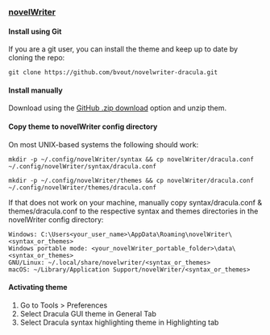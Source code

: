 ### [novelWriter](https://novelwriter.io/)

#### Install using Git

If you are a git user, you can install the theme and keep up to date by cloning the repo:

    git clone https://github.com/bvout/novelwriter-dracula.git

#### Install manually

Download using the [GitHub .zip download](https://github.com/bvout/novelwriter-dracula/archive/master.zip) option and unzip them.

#### Copy theme to novelWriter config directory
On most UNIX-based systems the following should work:

	mkdir -p ~/.config/novelWriter/syntax && cp novelWriter/dracula.conf ~/.config/novelWriter/syntax/dracula.conf

	mkdir -p ~/.config/novelWriter/themes && cp novelWriter/dracula.conf ~/.config/novelWriter/themes/dracula.conf

If that does not work on your machine, manually copy syntax/dracula.conf & themes/dracula.conf to the respective syntax and themes directories in the novelWriter config directory:

	Windows: C:\Users<your_user_name>\AppData\Roaming\novelWriter\<syntax_or_themes>
	Windows portable mode: <your_novelWriter_portable_folder>\data\<syntax_or_themes>
	GNU/Linux: ~/.local/share/novelwriter/<syntax_or_themes>
	macOS: ~/Library/Application Support/novelWriter/<syntax_or_themes>

#### Activating theme

1. Go to Tools > Preferences
2. Select Dracula GUI theme in General Tab
3. Select Dracula syntax highlighting theme in Highlighting tab
